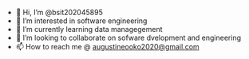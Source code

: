 - 👋 Hi, I’m @bsit202045895
- 👀 I’m interested in software engineering
- 🌱 I’m currently learning  data managegement
- 💞️ I’m looking to collaborate on  sofware dvelopment and engineering
- 📫 How to reach me  @ augustineooko2020@gmail.com 

<!---
bsit202045895/bsit202045895 is a ✨ special ✨ repository because its `README.md` (this file) appears on your GitHub profile.
You can click the Preview link to take a look at your changes.
--->
